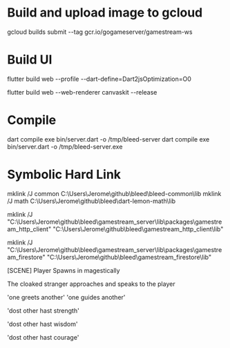 # Build and upload image to gcloud
gcloud builds submit --tag gcr.io/gogameserver/gamestream-ws

# Build UI
flutter build web --profile --dart-define=Dart2jsOptimization=O0

flutter build web --web-renderer canvaskit --release

# Compile
dart compile exe bin/server.dart -o /tmp/bleed-server
dart compile exe bin/server.dart -o /tmp/bleed-server.exe

# Symbolic Hard Link
mklink /J common C:\Users\Jerome\github\bleed\bleed-common\lib
mklink /J math C:\Users\Jerome\github\bleed\dart-lemon-math\lib

mklink /J "C:\Users\Jerome\github\bleed\gamestream_server\lib\packages\gamestream_http_client" "C:\Users\Jerome\github\bleed\gamestream_http_client\lib"

mklink /J "C:\Users\Jerome\github\bleed\gamestream_server\lib\packages\gamestream_firestore" "C:\Users\Jerome\github\bleed\gamestream_firestore\lib"




[SCENE]
Player Spawns in magestically

The cloaked stranger approaches and speaks to the player

'one greets another'
'one guides another'

'dost other hast strength'

'dost other hast wisdom'

'dost other hast courage'